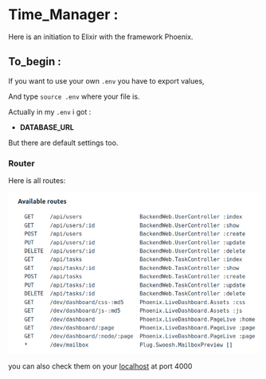 # Time_Manager :

Here is an initiation to Elixir with the framework Phoenix.

## To_begin :

If you want to use your own ```.env``` you have to export values,

And type ```source .env``` where your file is.

Actually in my ```.env``` i got :

- **DATABASE_URL**

But there are default settings too.

### Router

Here is all routes:

![Routes API](./Routes.png)

you can also check them on your [localhost](localhost:4000) at port 4000